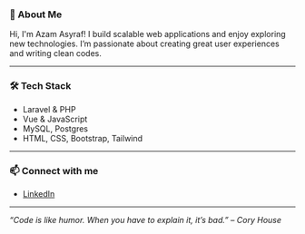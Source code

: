 <meta name="google-site-verification" content="asUExA-nrH7-YrPWZ73x8vnYvmdThTPxo4-7GDOghiU" />

### 👋 About Me

Hi, I'm Azam Asyraf! I build scalable web applications and enjoy exploring new technologies. I’m passionate about creating great user experiences and writing clean codes.

---

### 🛠️ Tech Stack

- Laravel & PHP
- Vue & JavaScript
- MySQL, Postgres
- HTML, CSS, Bootstrap, Tailwind

---

### 📫 Connect with me

- [LinkedIn](https://linkedin.com/in/azamasyraf)

---

*“Code is like humor. When you have to explain it, it’s bad.” – Cory House*
